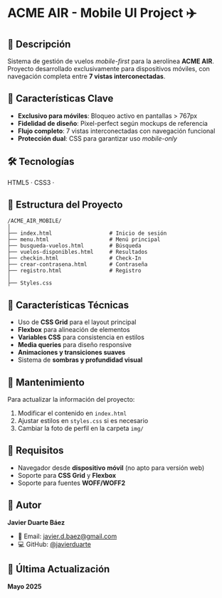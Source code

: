 # ACME AIR - Mobile UI Project ✈️

## 📱 Descripción  
Sistema de gestión de vuelos *mobile-first* para la aerolínea **ACME AIR**. Proyecto desarrollado exclusivamente para dispositivos móviles, con navegación completa entre **7 vistas interconectadas**.

## 🔐 Características Clave
- **Exclusivo para móviles**: Bloqueo activo en pantallas > 767px  
- **Fidelidad de diseño**: Pixel-perfect según mockups de referencia  
- **Flujo completo**: 7 vistas interconectadas con navegación funcional  
- **Protección dual**: CSS  para garantizar uso *mobile-only*  

## 🛠 Tecnologías  
HTML5 · CSS3 · 


## 📁 Estructura del Proyecto

```
/ACME_AIR_MOBILE/
│
├── index.html                  # Inicio de sesión
├── menu.html                   # Menú principal
├── busqueda-vuelos.html        # Búsqueda
├── vuelos-disponibles.html     # Resultados
├── checkin.html                # Check-In
├── crear-contrasena.html       # Contraseña
├── registro.html               # Registro
│
├── Styles.css
```

## 🚀 Características Técnicas
- Uso de **CSS Grid** para el layout principal  
- **Flexbox** para alineación de elementos  
- **Variables CSS** para consistencia en estilos  
- **Media queries** para diseño responsive  
- **Animaciones y transiciones suaves**  
- Sistema de **sombras y profundidad visual**  

## 📝 Mantenimiento
Para actualizar la información del proyecto:
1. Modificar el contenido en `index.html`  
2. Ajustar estilos en `styles.css` si es necesario  
3. Cambiar la foto de perfil en la carpeta `img/`  

## 🔧 Requisitos
- Navegador desde **dispositivo móvil** (no apto para versión web)  
- Soporte para **CSS Grid** y **Flexbox**  
- Soporte para fuentes **WOFF/WOFF2**  

## 👤 Autor
**Javier Duarte Báez**  
- 📧 Email: [javier.d.baez@gmail.com](mailto:javier.d.baez@gmail.com)  
- 💻 GitHub: [@javierduarte](https://github.com/Jdbaez94)  

## 📅 Última Actualización  
**Mayo 2025**
